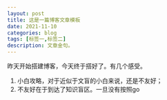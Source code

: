 ```yaml
---
layout: post
title: 这是一篇博客文章模板
date: 2021-11-10
categories: blog
tags: [标签一,标签二]
description: 文章金句。
---
```


昨天开始搭建博客，今天终于搭好了。有几个感受。

1. 小白攻略，对于近似于文盲的小白来说，还是不友好；
2. 不友好在于到达了知识盲区。一旦没有按照go
